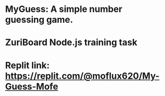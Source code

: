 # MyGuess: A simple number guessing game.
# ZuriBoard Node.js training task
# Replit link: https://replit.com/@moflux620/My-Guess-Mofe
